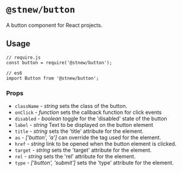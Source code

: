 # `@stnew/button`

A button component for React projects.

## Usage

```
// require.js
const button = require('@stnew/button');

// es6
import Button from '@stnew/button';

```

### Props
* `className` - _string_ sets the class of the button.
* `onClick` - _function_ sets the callback function for click events
* `disabled` - _boolean_ toggle for the 'disabled' state of the button
* `label` - _string_ Text to be displayed on the button element
* `title` - _string_ sets the 'title' attribute for the element.
* `as` - _['button', 'a']_ can override the tag used for the element.
* `href` - _string_ link to be opened when the button element is clicked.
* `target` - _string_ sets the 'target' attribute for the element.
* `rel` - _string_ sets the 'rel' attribute for the element.
* `type` - _['button', 'submit']_ sets the 'type' attribute for the element.
